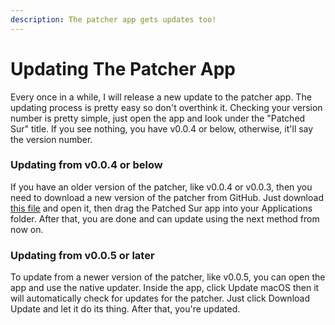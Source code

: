```yaml
---
description: The patcher app gets updates too!
---
```


# Updating The Patcher App

Every once in a while, I will release a new update to the patcher app. The updating process is pretty easy so don't overthink it. Checking your version number is pretty simple, just open the app and look under the "Patched Sur" title. If you see nothing, you have v0.0.4 or below, otherwise, it'll say the version number.

### Updating from v0.0.4 or below

If you have an older version of the patcher, like v0.0.4 or v0.0.3, then you need to download a new version of the patcher from GitHub. Just download [this file](https://github.com/BenSova/Patched-Sur/releases/download/v0.0.5/Post-Install.dmg) and open it, then drag the Patched Sur app into your Applications folder. After that, you are done and can update using the next method from now on.

### Updating from v0.0.5 or later

To update from a newer version of the patcher, like v0.0.5, you can open the app and use the native updater. Inside the app, click Update macOS then it will automatically check for updates for the patcher. Just click Download Update and let it do its thing. After that, you're updated. 

